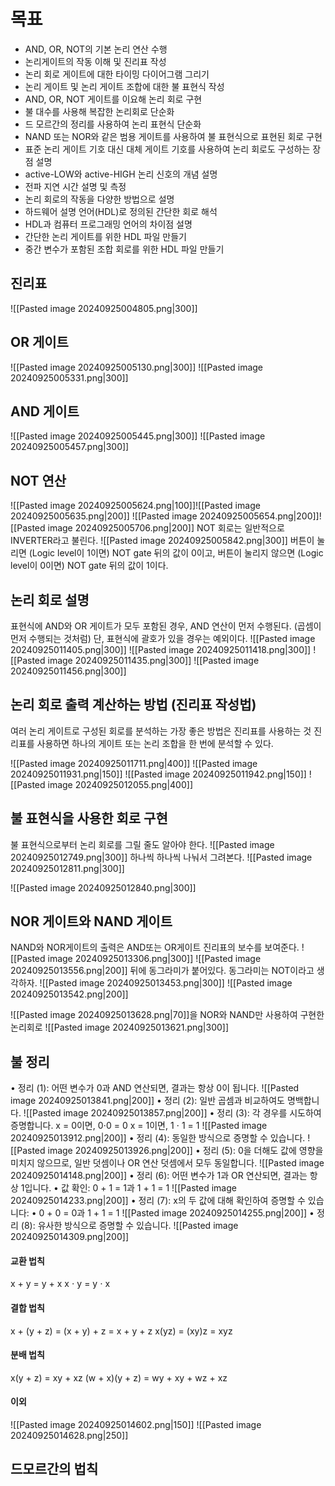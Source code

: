 # 목표
- AND, OR, NOT의 기본 논리 연산 수행
- 논리게이트의 작동 이해 및 진리표 작성
- 논리 회로 게이트에 대한 타이밍 다이어그램 그리기
- 논리 게이트 및 논리 게이트 조합에 대한 불 표현식 작성
- AND, OR, NOT 게이트를 이요해 논리 회로 구현
- 불 대수를 사용해 복잡한 논리회로 단순화
- 드 모르간의 정리를 사용하여 논리 표현식 단순화
- NAND 또는 NOR와 같은 범용 게이트를 사용하여 불 표현식으로 표현된 회로 구현
- 표준 논리 게이트 기호 대신 대체 게이트 기호를 사용하여 논리 회로도 구성하는 장점 설명
- active-LOW와 active-HIGH 논리 신호의 개념 설명
- 전파 지연 시간 설명 및 측정
- 논리 회로의 작동을 다양한 방법으로 설명
- 하드웨어 설명 언어(HDL)로 정의된 간단한 회로 해석
- HDL과 컴퓨터 프로그래밍 언어의 차이점 설명
- 간단한 논리 게이트를 위한 HDL 파일 만들기
- 중간 변수가 포함된 조합 회로를 위한 HDL 파일 만들기
## 진리표
![[Pasted image 20240925004805.png|300]]
## OR 게이트
![[Pasted image 20240925005130.png|300]]
![[Pasted image 20240925005331.png|300]]
## AND 게이트
![[Pasted image 20240925005445.png|300]]
![[Pasted image 20240925005457.png|300]]
## NOT 연산
![[Pasted image 20240925005624.png|100]]![[Pasted image 20240925005635.png|200]]
![[Pasted image 20240925005654.png|200]]![[Pasted image 20240925005706.png|200]]
NOT 회로는 일반적으로 INVERTER라고 불린다.
![[Pasted image 20240925005842.png|300]]
버튼이 눌리면 (Logic level이 1이면) NOT gate 뒤의 값이 0이고, 
버튼이 눌리지 않으면 (Logic level이 0이면) NOT gate 뒤의 값이 1이다.
## 논리 회로 설명
표현식에 AND와 OR 게이트가 모두 포함된 경우, AND 연산이 먼저 수행된다. (곱셈이 먼저 수행되는 것처럼)
단, 표현식에 괄호가 있을 경우는 예외이다.
![[Pasted image 20240925011405.png|300]]
![[Pasted image 20240925011418.png|300]]
![[Pasted image 20240925011435.png|300]]
![[Pasted image 20240925011456.png|300]]
## 논리 회로 출력 계산하는 방법 (진리표 작성법)
여러 논리 게이트로 구성된 회로를 분석하는 가장 좋은 방법은 진리표를 사용하는 것
진리표를 사용하면 하나의 게이트 또는 논리 조합을 한 번에 분석할 수 있다.

![[Pasted image 20240925011711.png|400]]
![[Pasted image 20240925011931.png|150]]        ![[Pasted image 20240925011942.png|150]]
![[Pasted image 20240925012055.png|400]]
## 불 표현식을 사용한 회로 구현
불 표현식으로부터 논리 회로를 그릴 줄도 알아야 한다.
![[Pasted image 20240925012749.png|300]]
하나씩 하나씩 나눠서 그려본다.
![[Pasted image 20240925012811.png|300]]

![[Pasted image 20240925012840.png|300]]
## NOR 게이트와 NAND 게이트
NAND와 NOR게이트의 출력은 AND또는 OR게이트 진리표의 보수를 보여준다.
![[Pasted image 20240925013306.png|300]]
![[Pasted image 20240925013556.png|200]]
뒤에 동그라미가 붙어있다. 동그라미는 NOT이라고 생각하자.
![[Pasted image 20240925013453.png|300]]
![[Pasted image 20240925013542.png|200]]

![[Pasted image 20240925013628.png|70]]을 NOR와 NAND만 사용하여 구현한 논리회로
![[Pasted image 20240925013621.png|300]]
## 불 정리
•	정리 (1): 어떤 변수가 0과 AND 연산되면, 결과는 항상 0이 됩니다.
![[Pasted image 20240925013841.png|200]]
•	정리 (2): 일반 곱셈과 비교하여도 명백합니다.
![[Pasted image 20240925013857.png|200]]
•	정리 (3): 각 경우를 시도하여 증명합니다.
x = 0이면, 0⋅0 = 0
x = 1이면, 1 ⋅ 1 = 1
![[Pasted image 20240925013912.png|200]]
•	정리 (4): 동일한 방식으로 증명할 수 있습니다.
![[Pasted image 20240925013926.png|200]]
•	정리 (5): 0을 더해도 값에 영향을 미치지 않으므로, 일반 덧셈이나 OR 연산 덧셈에서 모두 동일합니다.
![[Pasted image 20240925014148.png|200]]
•	정리 (6): 어떤 변수가 1과 OR 연산되면, 결과는 항상 1입니다.
•	값 확인: 0 + 1 = 1과 1 + 1 = 1
![[Pasted image 20240925014233.png|200]]
•	정리 (7): x의 두 값에 대해 확인하여 증명할 수 있습니다:
•	0 + 0 = 0과 1 + 1 = 1
![[Pasted image 20240925014255.png|200]]
•	정리 (8): 유사한 방식으로 증명할 수 있습니다.
![[Pasted image 20240925014309.png|200]]
#### 교환 법칙
x  + y = y + x
x ⋅ y = y ⋅ x
#### 결합 법칙
x + (y + z) = (x + y) + z = x + y + z
x(yz) = (xy)z = xyz
#### 분배 법칙
x(y + z) = xy + xz
(w + x)(y + z) = wy + xy + wz + xz
#### 이외
![[Pasted image 20240925014602.png|150]]
![[Pasted image 20240925014628.png|250]]
## 드모르간의 법칙
